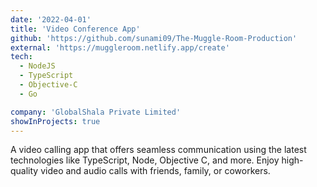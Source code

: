 ```yaml
---
date: '2022-04-01'
title: 'Video Conference App'
github: 'https://github.com/sunami09/The-Muggle-Room-Production'
external: 'https://muggleroom.netlify.app/create'
tech:
  - NodeJS
  - TypeScript
  - Objective-C
  - Go

company: 'GlobalShala Private Limited'
showInProjects: true
---
```


A video calling app that offers seamless communication using the latest technologies like TypeScript, Node, Objective C, and more. Enjoy high-quality video and audio calls with friends, family, or coworkers.
